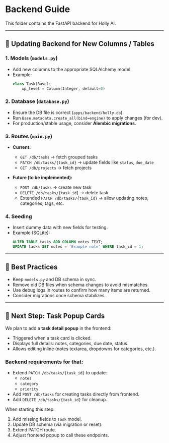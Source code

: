 # Backend Guide

This folder contains the FastAPI backend for Holly AI.

---

## 🔄 Updating Backend for New Columns / Tables

### 1. **Models (`models.py`)**
- Add new columns to the appropriate SQLAlchemy model.
- Example:
  ```python
  class Task(Base):
      xp_level = Column(Integer, default=0)
  ```

### 2. **Database (`database.py`)**
- Ensure the DB file is correct (`apps/backend/holly.db`).
- Run `Base.metadata.create_all(bind=engine)` to apply changes (for dev).
- For production/stable usage, consider **Alembic migrations**.

### 3. **Routes (`main.py`)**
- **Current:**
  - `GET /db/tasks` → fetch grouped tasks
  - `PATCH /db/tasks/{task_id}` → update fields like `status`, `due_date`
  - `GET /db/projects` → fetch projects

- **Future (to be implemented):**
  - `POST /db/tasks` → create new task
  - `DELETE /db/tasks/{task_id}` → delete task
  - Extended `PATCH /db/tasks/{task_id}` → allow updating notes, categories, tags, etc.

### 4. **Seeding**
- Insert dummy data with new fields for testing.
- Example (SQLite):
  ```sql
  ALTER TABLE tasks ADD COLUMN notes TEXT;
  UPDATE tasks SET notes = 'Example note' WHERE task_id = 1;
  ```

---

## 🚀 Best Practices
- Keep `models.py` and DB schema in sync.
- Remove old DB files when schema changes to avoid mismatches.
- Use debug logs in routes to confirm how many items are returned.
- Consider migrations once schema stabilizes.

---

## 📌 Next Step: Task Popup Cards
We plan to add a **task detail popup** in the frontend:
- Triggered when a task card is clicked.
- Displays full details: notes, categories, due date, status.
- Allows editing inline (notes textarea, dropdowns for categories, etc.).

### Backend requirements for that:
- Extend `PATCH /db/tasks/{task_id}` to update:
  - `notes`
  - `category`
  - `priority`
- Add `POST /db/tasks` for creating tasks directly from frontend.
- Add `DELETE /db/tasks/{task_id}` for cleanup.

When starting this step:
1. Add missing fields to `Task` model.
2. Update DB schema (via migration or reset).
3. Extend PATCH route.
4. Adjust frontend popup to call these endpoints.
